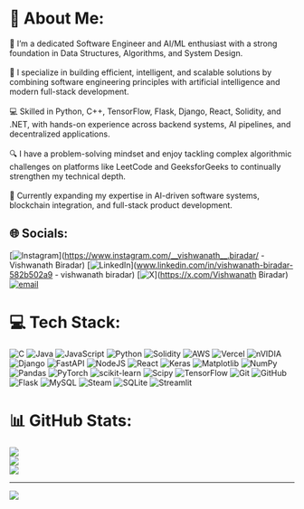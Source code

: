 # 💫 About Me:
👋 I’m a dedicated Software Engineer and AI/ML enthusiast with a strong foundation in Data Structures, Algorithms, and System Design.<br><br>🚀 I specialize in building efficient, intelligent, and scalable solutions by combining software engineering principles with artificial intelligence and modern full-stack development.<br><br>💻 Skilled in Python, C++, TensorFlow, Flask, Django, React, Solidity, and .NET, with hands-on experience across backend systems, AI pipelines, and decentralized applications.<br><br>🔍 I have a problem-solving mindset and enjoy tackling complex algorithmic challenges on platforms like LeetCode and GeeksforGeeks to continually strengthen my technical depth.<br><br>🌱 Currently expanding my expertise in AI-driven software systems, blockchain integration, and full-stack product development.


## 🌐 Socials:
[![Instagram](https://img.shields.io/badge/Instagram-%23E4405F.svg?logo=Instagram&logoColor=white)](https://www.instagram.com/__vishwanath__.biradar/ -Vishwanath Biradar) [![LinkedIn](https://img.shields.io/badge/LinkedIn-%230077B5.svg?logo=linkedin&logoColor=white)](www.linkedin.com/in/vishwanath-biradar-582b502a9 - vishwanath biradar) [![X](https://img.shields.io/badge/X-black.svg?logo=X&logoColor=white)](https://x.com/Vishwanath Biradar) [![email](https://img.shields.io/badge/Email-D14836?logo=gmail&logoColor=white)](mailto:vishwanathsbiradar1@gmail.com) 

# 💻 Tech Stack:
![C](https://img.shields.io/badge/c-%2300599C.svg?style=for-the-badge&logo=c&logoColor=white) ![Java](https://img.shields.io/badge/java-%23ED8B00.svg?style=for-the-badge&logo=openjdk&logoColor=white) ![JavaScript](https://img.shields.io/badge/javascript-%23323330.svg?style=for-the-badge&logo=javascript&logoColor=%23F7DF1E) ![Python](https://img.shields.io/badge/python-3670A0?style=for-the-badge&logo=python&logoColor=ffdd54) ![Solidity](https://img.shields.io/badge/Solidity-%23363636.svg?style=for-the-badge&logo=solidity&logoColor=white) ![AWS](https://img.shields.io/badge/AWS-%23FF9900.svg?style=for-the-badge&logo=amazon-aws&logoColor=white) ![Vercel](https://img.shields.io/badge/vercel-%23000000.svg?style=for-the-badge&logo=vercel&logoColor=white) ![nVIDIA](https://img.shields.io/badge/cuda-000000.svg?style=for-the-badge&logo=nVIDIA&logoColor=green) ![Django](https://img.shields.io/badge/django-%23092E20.svg?style=for-the-badge&logo=django&logoColor=white) ![FastAPI](https://img.shields.io/badge/FastAPI-005571?style=for-the-badge&logo=fastapi) ![NodeJS](https://img.shields.io/badge/node.js-6DA55F?style=for-the-badge&logo=node.js&logoColor=white) ![React](https://img.shields.io/badge/react-%2320232a.svg?style=for-the-badge&logo=react&logoColor=%2361DAFB) ![Keras](https://img.shields.io/badge/Keras-%23D00000.svg?style=for-the-badge&logo=Keras&logoColor=white) ![Matplotlib](https://img.shields.io/badge/Matplotlib-%23ffffff.svg?style=for-the-badge&logo=Matplotlib&logoColor=black) ![NumPy](https://img.shields.io/badge/numpy-%23013243.svg?style=for-the-badge&logo=numpy&logoColor=white) ![Pandas](https://img.shields.io/badge/pandas-%23150458.svg?style=for-the-badge&logo=pandas&logoColor=white) ![PyTorch](https://img.shields.io/badge/PyTorch-%23EE4C2C.svg?style=for-the-badge&logo=PyTorch&logoColor=white) ![scikit-learn](https://img.shields.io/badge/scikit--learn-%23F7931E.svg?style=for-the-badge&logo=scikit-learn&logoColor=white) ![Scipy](https://img.shields.io/badge/SciPy-%230C55A5.svg?style=for-the-badge&logo=scipy&logoColor=%white) ![TensorFlow](https://img.shields.io/badge/TensorFlow-%23FF6F00.svg?style=for-the-badge&logo=TensorFlow&logoColor=white) ![Git](https://img.shields.io/badge/git-%23F05033.svg?style=for-the-badge&logo=git&logoColor=white) ![GitHub](https://img.shields.io/badge/github-%23121011.svg?style=for-the-badge&logo=github&logoColor=white) ![Flask](https://img.shields.io/badge/flask-%23000.svg?style=for-the-badge&logo=flask&logoColor=white) ![MySQL](https://img.shields.io/badge/mysql-4479A1.svg?style=for-the-badge&logo=mysql&logoColor=white) ![Steam](https://img.shields.io/badge/steam-%23000000.svg?style=for-the-badge&logo=steam&logoColor=white) ![SQLite](https://img.shields.io/badge/sqlite-%2307405e.svg?style=for-the-badge&logo=sqlite&logoColor=white) ![Streamlit](https://img.shields.io/badge/Streamlit-%23FE4B4B.svg?style=for-the-badge&logo=streamlit&logoColor=white)
# 📊 GitHub Stats:
![](https://github-readme-stats.vercel.app/api?username=vishwanath090&theme=city_lights&hide_border=true&include_all_commits=false&count_private=true)<br/>
![](https://nirzak-streak-stats.vercel.app/?user=vishwanath090&theme=city_lights&hide_border=true)<br/>
![](https://github-readme-stats.vercel.app/api/top-langs/?username=vishwanath090&theme=city_lights&hide_border=true&include_all_commits=false&count_private=true&layout=compact)

---
[![](https://visitcount.itsvg.in/api?id=vishwanath090&icon=0&color=12)](https://visitcount.itsvg.in)

<!-- Proudly created with GPRM ( https://gprm.itsvg.in ) -->
